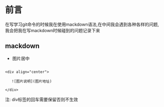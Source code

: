 # 前言
在写学习git命令的时候我在使用mackdown语法,在中间我会遇到各种各样的问题,我会把我在写mackdown时候碰到的问题记录下来

## mackdown

- 图片居中
```angular2html

<div align="center">

   ![图片说明](图片地址)

</div>

```
注: div标签的回车需要保留否则不生效





